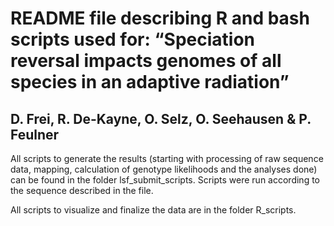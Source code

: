 # README file describing R and bash scripts used for: “Speciation reversal impacts genomes of all species in an adaptive radiation”
## D. Frei, R. De-Kayne, O. Selz, O. Seehausen & P. Feulner

All scripts to generate the results (starting with processing of raw sequence data, mapping, calculation of genotype likelihoods and the analyses done) can be found in the folder lsf_submit_scripts. Scripts were run according to the sequence described in the file.

All scripts to visualize and finalize the data are in the folder R_scripts.


